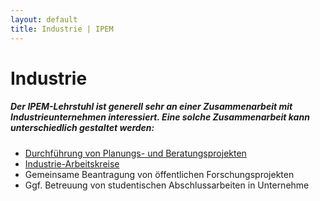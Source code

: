 ```yaml
---
layout: default
title: Industrie | IPEM
---
```


# Industrie


##### Der IPEM-Lehrstuhl ist generell sehr an einer Zusammenarbeit mit Industrieunternehmen interessiert. Eine solche Zusammenarbeit kann unterschiedlich gestaltet werden:

 

- [Durchführung von Planungs- und Beratungsprojekten]({{site.baseurl}}/industrie/beratung)  
- [Industrie-Arbeitskreise]({{site.baseurl}}/industrie/best_practice)
- Gemeinsame Beantragung von öffentlichen Forschungsprojekten
- Ggf. Betreuung von studentischen Abschlussarbeiten in Unternehme